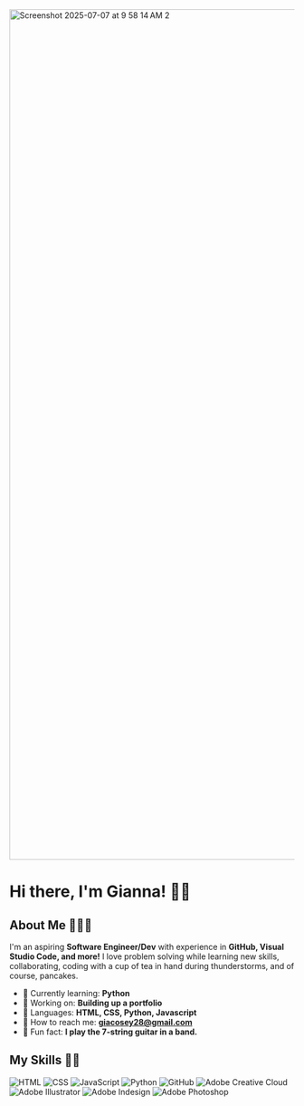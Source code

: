 <img width="1501" alt="Screenshot 2025-07-07 at 9 58 14 AM 2" src="https://github.com/user-attachments/assets/087ff993-a53c-4096-8176-945030371c5a" />

# Hi there, I'm Gianna! 👋🏼

## About Me 👩🏻‍💻

I'm an aspiring **Software Engineer/Dev** with experience in **GitHub, Visual Studio Code, and more!** I love problem solving while learning new skills, collaborating, coding with a cup of tea in hand during thunderstorms, and of course, pancakes.

- 🧠 Currently learning: **Python**
- 📎 Working on: **Building up a portfolio**
- 👾 Languages: **HTML, CSS, Python, Javascript**
- 📧 How to reach me: **giacosey28@gmail.com**
- 🥞 Fun fact: **I play the 7-string guitar in a band.**

## My Skills 💪🏼

![HTML](https://img.shields.io/badge/-HTML-E34F26?style=flat-square&logo=html5&logoColor=white)
![CSS](https://img.shields.io/badge/-CSS-1572B6?style=flat-square&logo=css3&logoColor=white)
![JavaScript](https://img.shields.io/badge/-JavaScript-F7DF1E?style=flat-square&logo=javascript&logoColor=black)
![Python](https://img.shields.io/badge/Python-FFD43B?style=for-the-badge&logo=python&logoColor=blue)
![GitHub](https://img.shields.io/badge/GitHub-100000?style=for-the-badge&logo=github&logoColor=white)
![Adobe Creative Cloud](https://img.shields.io/badge/Adobe%20Creative%20Cloud-DA1F26?style=for-the-badge&logo=Adobe%20Creative%20Cloud&logoColor=white)
![Adobe Illustrator](https://img.shields.io/badge/Adobe%20Illustrator-FF9A00?style=for-the-badge&logo=adobe%20illustrator&logoColor=white)
![Adobe Indesign](https://img.shields.io/badge/Adobe%20InDesign-FF3366?style=for-the-badge&logo=Adobe%20InDesign&logoColor=white)
![Adobe Photoshop](https://img.shields.io/badge/Adobe%20Photoshop-31A8FF?style=for-the-badge&logo=Adobe%20Photoshop&logoColor=black)
